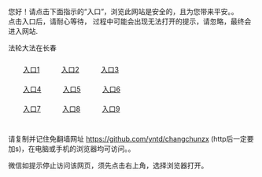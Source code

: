 您好！请点击下面指示的“入口”，浏览此网站是安全的，且为您带来平安。。 <br/>
点击入口后，请耐心等待， 过程中可能会出现无法打开的提示，请忽略，最终会进入网站. </br>

法轮大法在长春<br/>
<div style="padding:10px"><a style="margin:20px" target="_blank" href="https://d22rg8nf8w05re.cloudfront.net/2Qpsp?pinbhx" id="ccLink1" rel="nofollow">入口1</a> <a target="_blank" style="margin:20px" href="https://d29v39wnu73lf0.cloudfront.net/2Qpsp?gdxqn" id="ccLink2" rel="nofollow">入口2</a> <a style="margin:20px" target="_blank" href="https://d1esg2xdktw4f0.cloudfront.net/2Qpsp?tjygkbxe" id="ccLink3" rel="nofollow">入口3</a></div>

<div style="padding:10px" ><a style="margin:20px" target="_blank" href="https://d22rg8nf8w05re.cloudfront.net/2Qpsp?pinbhx" id="ccLink4" rel="nofollow">入口4</a> <a style="margin:20px" href="https://d29v39wnu73lf0.cloudfront.net/2Qpsp?gdxqn" target="_blank" id="ccLink5" rel="nofollow">入口5</a> <a style="margin:20px" href="https://d1esg2xdktw4f0.cloudfront.net/2Qpsp?tjygkbxe" target="_blank" id="ccLink6" rel="nofollow">入口6</a></div>

<div style="padding:10px"><a style="margin:20px" target="_blank" href="https://d22rg8nf8w05re.cloudfront.net/2Qpsp?pinbhx" id="ccLink7" rel="nofollow">入口7</a> <a style="margin:20px" href="https://d29v39wnu73lf0.cloudfront.net/2Qpsp?gdxqn" target="_blank" id="ccLink8" rel="nofollow">入口8</a> <a style="margin:20px" target="_blank" href="https://d1esg2xdktw4f0.cloudfront.net/2Qpsp?tjygkbxe" id="ccLink9" rel="nofollow">入口9</a></div>

<br/>



请复制并记住免翻墙网址 https://github.com/yntd/changchunzx (http后一定要加s)，在电脑或手机的浏览器均可访问。。<br/>

微信如提示停止访问该网页，须先点击右上角，选择浏览器打开。
